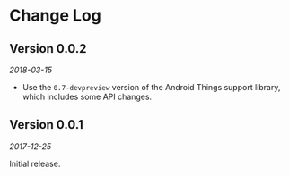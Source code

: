 Change Log
==========

## Version 0.0.2

_2018-03-15_

 *  Use the `0.7-devpreview` version of the Android Things support library, which includes some API changes.


## Version 0.0.1

_2017-12-25_

Initial release.
